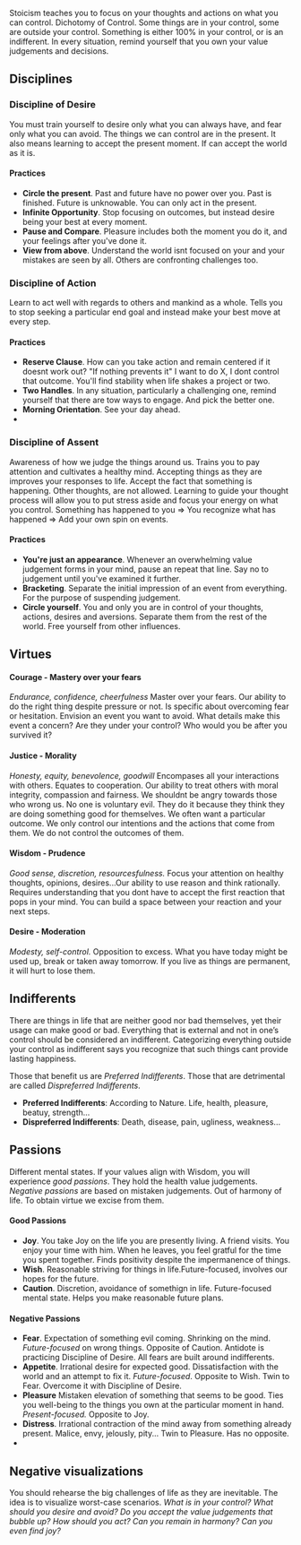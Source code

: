  Stoicism teaches you to focus on your thoughts and actions on what you can control.
Dichotomy of Control. Some things are in your control, some are outside your control. Something is either 100% in your control, or is an indifferent.
In every situation, remind yourself that you own your value judgements and decisions.

  
## Disciplines

### Discipline of Desire
You must train yourself to desire only what you can always have, and fear only what you can avoid. The things we can control are in the present.
It also means learning to accept the present moment. If can accept the world as it is.

#### Practices
-  **Circle the present**. Past and future have no power over you. Past is finished. Future is unknowable. You can only act in the present.
-  **Infinite Opportunity**. Stop focusing on outcomes, but instead desire being your best at every moment.
-  **Pause and Compare**. Pleasure includes both the moment you do it, and your feelings after you've done it.
-  **View from above**. Understand the world isnt focused on your and your mistakes are seen by all. Others are confronting challenges too.

  
### Discipline of Action
Learn to act well with regards to others and mankind as a whole. Tells you to stop seeking a particular end goal and instead make your best move at every step.

#### Practices
-  **Reserve Clause**. How can you take action and remain centered if it doesnt work out? "If nothing prevents it" I want to do X, I dont control that outcome. You'll find stability when life shakes a project or two.
-  **Two Handles**. In any situation, particularly a challenging one, remind yourself that there are tow ways to engage. And pick the better one.
-  **Morning Orientation**. See your day ahead.
- 

### Discipline of Assent
Awareness of how we judge the things around us. Trains you to pay attention and cultivates a healthy mind. Accepting things as they are improves your responses to life.
Accept the fact that something is happening. Other thoughts, are not allowed.
Learning to guide your thought process will allow you to put stress aside and focus your energy on what you control.
Something has happened to you => You recognize what has happened => Add your own spin on events.

#### Practices
-  **You're just an appearance**. Whenever an overwhelming value judgement forms in your mind, pause an repeat that line. Say no to judgement until you've examined it further.
-  **Bracketing**. Separate the initial impression of an event from everything. For the purpose of suspending judgement.
-  **Circle yourself**. You and only you are in control of your thoughts, actions, desires and aversions. Separate them from the rest of the world. Free yourself from other influences.

 
## Virtues

#### Courage - Mastery over your fears
_Endurance, confidence, cheerfulness_
Master over your fears. Our ability to do the right thing despite pressure or not. Is specific about overcoming fear or hesitation.
Envision an event you want to avoid. What details make this event a concern? Are they under your control? Who would you be after you survived it?

#### Justice - Morality
_Honesty, equity, benevolence, goodwill_
Encompases all your interactions with others. Equates to cooperation. Our ability to treat others with moral integrity, compassion and fairness.
We shouldnt be angry towards those who wrong us. No one is voluntary evil. They do it because they think they are doing something good for themselves.
We often want a particular outcome. We only control our intentions and the actions that come from them. We do not control the outcomes of them.

#### Wisdom - Prudence
_Good sense, discretion, resourcesfulness._
Focus your attention on healthy thoughts, opinions, desires...Our ability to use reason and think rationally.
Requires understanding that you dont have to accept the first reaction that pops in your mind. You can build a space between your reaction and your next steps.

#### Desire - Moderation
_Modesty, self-control._
Opposition to excess. What you have today might be used up, break or taken away tomorrow. If you live as things are permanent, it will hurt to lose them.

 
## Indifferents
There are things in life that are neither good nor bad themselves, yet their usage can make good or bad. Everything that is external and not in one’s control should be considered an indifferent.
Categorizing everything outside your control as indifferent says you recognize that such things cant provide lasting happiness.

Those that benefit us are _Preferred Indifferents_. Those that are detrimental are called _Dispreferred Indifferents_.
-  **Preferred Indifferents**: According to Nature. Life, health, pleasure, beatuy, strength...
-  **Dispreferred Indifferents**: Death, disease, pain, ugliness, weakness...

  
## Passions
Different mental states. If your values align with Wisdom, you will experience _good passions_. They hold the health value judgements.
_Negative passions_ are based on mistaken judgements. Out of harmony of life. To obtain virtue we excise from them.

#### Good Passions
- **Joy**. You take Joy on the life you are presently living. A friend visits. You enjoy your time with him. When he leaves, you feel gratful for the time you spent together. Finds positivity despite the impermanence of things.
- **Wish**. Reasonable striving for things in life.Future-focused, involves our hopes for the future.
- **Caution**. Discretion, avoidance of somethign in life. Future-focused mental state. Helps you make reasonable future plans.

#### Negative Passions
- **Fear**. Expectation of something evil coming. Shrinking on the mind. *Future-focused* on wrong things. Opposite of Caution. Antidote is practicing Discipline of Desire. All fears are built around indifferents.
- **Appetite**. Irrational desire for expected good. Dissatisfaction with the world and an attempt to fix it. *Future-focused*. Opposite to Wish. Twin to Fear. Overcome it with Discipline of Desire.
- **Pleasure** Mistaken elevation of something that seems to be good. Ties you well-being to the things you own at the particular moment in hand. *Present-focused.* Opposite to Joy.
- **Distress**. Irrational contraction of the mind away from something already present. Malice, envy, jelously, pity... Twin to Pleasure. Has no opposite.
- 

## Negative visualizations
You should rehearse the big challenges of life as they are inevitable. The idea is to visualize worst-case scenarios.
_What is in your control? What should you desire and avoid? Do you accept the value judgements that bubble up?_
*How should you act? Can you remain in harmony? Can you even find joy?*